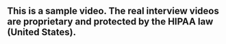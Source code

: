 ## This is a sample video. The real interview videos are proprietary and protected by the HIPAA law (United States).
